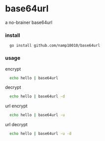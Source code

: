# base64url
a no-brainer base64url

### install

```golang
  go install github.com/namp10010/base64url
```

### usage

encrypt

```bash
  echo hello | base64url
```

decrypt

```bash
  echo hello | base64url -d
```

url encrypt

```bash
  echo hello | base64url -u
```

url decrypt

```bash
  echo hello | base64url -u -d
```
